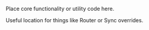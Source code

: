 Place core functionality or utility code here.

Useful location for things like Router or Sync overrides.